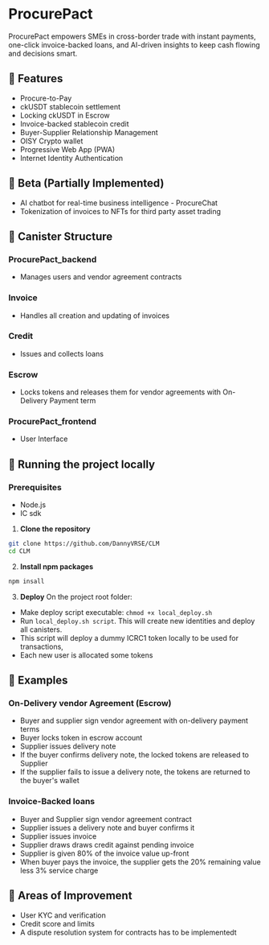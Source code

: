 # ProcurePact
ProcurePact empowers SMEs in cross-border trade with instant payments, one-click invoice-backed loans, and AI-driven insights to keep cash flowing and decisions smart.

## 🚀 Features
- Procure-to-Pay
- ckUSDT stablecoin settlement
- Locking ckUSDT in Escrow
- Invoice-backed stablecoin credit
- Buyer-Supplier Relationship Management
- OISY Crypto wallet
- Progressive Web App (PWA)
- Internet Identity Authentication

## 🚀 Beta (Partially Implemented)
- AI chatbot for real-time business intelligence - ProcureChat
- Tokenization of invoices to NFTs for third party asset trading


## 🚀 Canister Structure
### ProcurePact_backend
- Manages users and vendor agreement contracts

### Invoice
- Handles all creation and updating of invoices

### Credit
- Issues and collects loans

### Escrow
- Locks tokens and releases them for vendor agreements with On-Delivery Payment term

### ProcurePact_frontend
- User Interface

## 🚀 Running the project locally
### Prerequisites
- Node.js
- IC sdk

1. **Clone the repository**
```bash
git clone https://github.com/DannyVRSE/CLM
cd CLM
```
2. **Install npm packages**
```bash
npm insall
```
3. **Deploy**
On the project root folder:
- Make deploy script executable: ```chmod +x local_deploy.sh```
- Run ```local_deploy.sh script```. This will create new identities and deploy all canisters.
- This script will deploy a dummy ICRC1 token locally to be used for transactions,
- Each new user is allocated some tokens

## 🚀 Examples
### On-Delivery vendor Agreement (Escrow)
- Buyer and supplier sign vendor agreement with on-delivery payment terms
- Buyer locks token in escrow account
- Supplier issues delivery note
- If the buyer confirms delivery note, the locked tokens are released to Supplier
- If the supplier fails to issue a delivery note, the tokens are returned to the buyer's wallet

### Invoice-Backed loans
- Buyer and Supplier sign vendor agreement contract
- Supplier issues a delivery note and buyer confirms it
- Supplier issues invoice
- Supplier draws draws credit against pending invoice
- Supplier is given 80% of the invoice value up-front
- When buyer pays the invoice, the supplier gets the 20% remaining value less 3% service charge

## 🚀 Areas of Improvement
- User KYC and verification
- Credit score and limits
- A dispute resolution system for contracts has to be implementedt